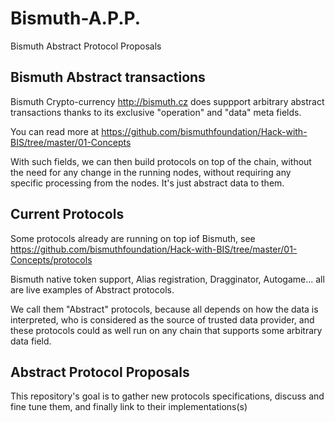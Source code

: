 # Bismuth-A.P.P.
Bismuth Abstract Protocol Proposals

## Bismuth Abstract transactions

Bismuth Crypto-currency http://bismuth.cz does suppport arbitrary abstract transactions thanks to its exclusive "operation" and "data" meta fields.

You can read more at https://github.com/bismuthfoundation/Hack-with-BIS/tree/master/01-Concepts

With such fields, we can then build protocols on top of the chain, without the need for any change in the running nodes, without requiring any specific processing from the nodes. It's just abstract data to them.

## Current Protocols
Some protocols already are running on top iof Bismuth, see https://github.com/bismuthfoundation/Hack-with-BIS/tree/master/01-Concepts/protocols

Bismuth native token support, Alias registration, Dragginator, Autogame... all are live examples of Abstract protocols.

We call them "Abstract" protocols, because all depends on how the data is interpreted, who is considered as the source of trusted data provider, and these protocols could as well run on any chain that supports some arbitrary data field.

## Abstract Protocol Proposals

This repository's goal is to gather new protocols specifications, discuss and fine tune them, and finally link to their implementations(s)

